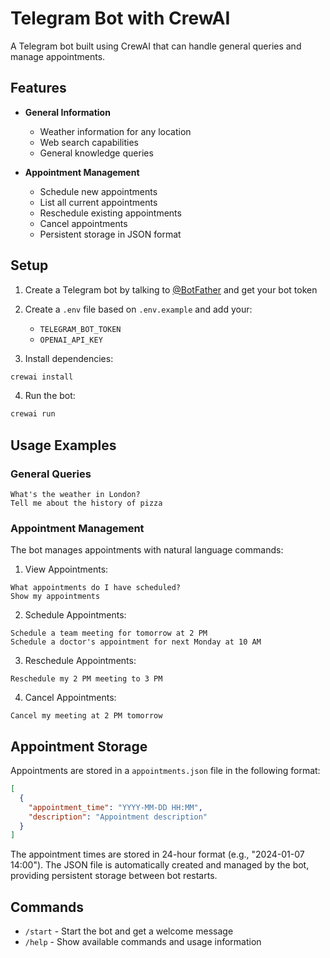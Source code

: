 # Telegram Bot with CrewAI

A Telegram bot built using CrewAI that can handle general queries and manage appointments.

## Features

- **General Information**

  - Weather information for any location
  - Web search capabilities
  - General knowledge queries

- **Appointment Management**
  - Schedule new appointments
  - List all current appointments
  - Reschedule existing appointments
  - Cancel appointments
  - Persistent storage in JSON format

## Setup

1. Create a Telegram bot by talking to [@BotFather](https://t.me/botfather) and get your bot token
2. Create a `.env` file based on `.env.example` and add your:

   - `TELEGRAM_BOT_TOKEN`
   - `OPENAI_API_KEY`

3. Install dependencies:

```bash
crewai install
```

4. Run the bot:

```bash
crewai run
```

## Usage Examples

### General Queries

```
What's the weather in London?
Tell me about the history of pizza
```

### Appointment Management

The bot manages appointments with natural language commands:

1. View Appointments:

```
What appointments do I have scheduled?
Show my appointments
```

2. Schedule Appointments:

```
Schedule a team meeting for tomorrow at 2 PM
Schedule a doctor's appointment for next Monday at 10 AM
```

3. Reschedule Appointments:

```
Reschedule my 2 PM meeting to 3 PM
```

4. Cancel Appointments:

```
Cancel my meeting at 2 PM tomorrow
```

## Appointment Storage

Appointments are stored in a `appointments.json` file in the following format:

```json
[
  {
    "appointment_time": "YYYY-MM-DD HH:MM",
    "description": "Appointment description"
  }
]
```

The appointment times are stored in 24-hour format (e.g., "2024-01-07 14:00").
The JSON file is automatically created and managed by the bot, providing persistent storage between bot restarts.

## Commands

- `/start` - Start the bot and get a welcome message
- `/help` - Show available commands and usage information
